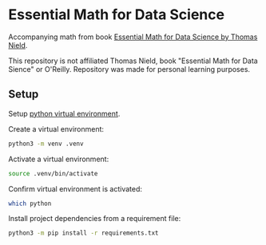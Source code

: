 # Essential Math for Data Science 

Accompanying math from book [Essential Math for Data Science by Thomas Nield](https://www.oreilly.com/library/view/essential-math-for/9781098102920/).

This repository is not affiliated Thomas Nield, book "Essential Math for Data Sience" or O'Reilly.
Repository was made for personal learning purposes.

## Setup

Setup [python virtual environment](https://packaging.python.org/en/latest/guides/installing-using-pip-and-virtual-environments/). 

Create a virtual environment:

```bash
python3 -m venv .venv
```
Activate a virtual environment:

```bash
source .venv/bin/activate
```
Confirm virtual environment is activated:

```bash
which python
```

Install project dependencies from a requirement file:

```bash
python3 -m pip install -r requirements.txt
```
